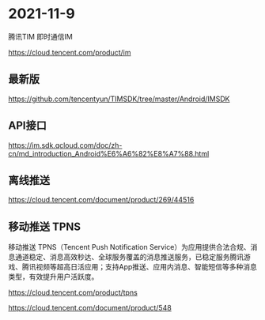 # 2021-11-9

腾讯TIM 即时通信IM

https://cloud.tencent.com/product/im

## 最新版

https://github.com/tencentyun/TIMSDK/tree/master/Android/IMSDK

## API接口

https://im.sdk.qcloud.com/doc/zh-cn/md_introduction_Android%E6%A6%82%E8%A7%88.html

## 离线推送

https://cloud.tencent.com/document/product/269/44516

## 移动推送 TPNS

移动推送 TPNS（Tencent Push Notification Service）为应用提供合法合规、消息通道稳定、消息高效秒达、全球服务覆盖的消息推送服务，已稳定服务腾讯游戏、腾讯视频等超高日活应用；支持App推送、应用内消息、智能短信等多种消息类型，有效提升用户活跃度。

https://cloud.tencent.com/product/tpns

https://cloud.tencent.com/document/product/548